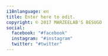 ```yaml
---
i18nlanguage: en
title: Enter here to edit.
copyright: © 2017 MARZEELAB'S BESUGO
social:
  facebook: "#facebook"
  instagram: "#instagram"
  twitter: "#twitter"
---
```

